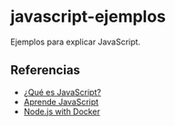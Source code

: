 # javascript-ejemplos

Ejemplos para explicar JavaScript.

## Referencias

- [¿Qué es JavaScript?](https://developer.mozilla.org/es/docs/Learn/JavaScript/First_steps/What_is_JavaScript)
- [Aprende JavaScript](https://github.com/jvadillo/iw-ejercicios-js)
- [Node.js with Docker](https://www.jetbrains.com/help/phpstorm/node-with-docker.html)
